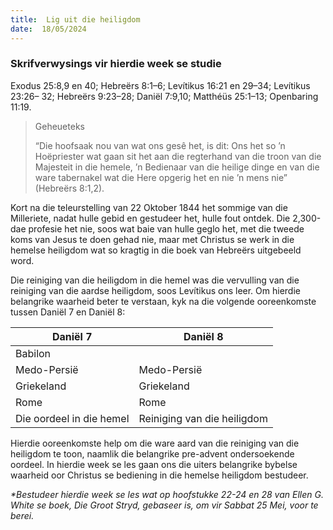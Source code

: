 ```yaml
---
title:  Lig uit die heiligdom
date:  18/05/2024
---
```


### Skrifverwysings vir hierdie week se studie
Exodus 25:8,9 en 40; Hebreërs 8:1–6; Levítikus 16:21 en 29–34; Levítikus 23:26– 32; Hebreërs 9:23–28; Daniël 7:9,10; Matthéüs 25:1–13; Openbaring 11:19.

> <p>Geheueteks</p>
> “Die hoofsaak nou van wat ons gesê het, is dit: Ons het so ’n Hoëpriester wat gaan sit het aan die regterhand van die troon van die Majesteit in die hemele, ’n Bedienaar van die heilige dinge en van die ware tabernakel wat die Here opgerig het en nie ’n mens nie” (Hebreërs 8:1,2).

Kort na die teleurstelling van 22 Oktober 1844 het sommige van die Milleriete, nadat hulle gebid en gestudeer het, hulle fout ontdek. Die 2,300-dae profesie het nie, soos wat baie van hulle geglo het, met die tweede koms van Jesus te doen gehad nie, maar met Christus se werk in die hemelse heiligdom wat so kragtig in die boek van Hebreërs uitgebeeld word.

Die reiniging van die heiligdom in die hemel was die vervulling van die reiniging van die aardse heiligdom, soos Levítikus ons leer. Om hierdie belangrike waarheid beter te verstaan, kyk na die volgende ooreenkomste tussen Daniël 7 en Daniël 8:

| Daniël 7 | Daniël 8 |
| --- | --- |
| Babilon | |
| Medo-Persië | Medo-Persië |
| Griekeland | Griekeland |
| Rome | Rome |
| Die oordeel in die hemel | Reiniging van die heiligdom |

Hierdie ooreenkomste help om die ware aard van die reiniging van die heiligdom te toon, naamlik die belangrike pre-advent ondersoekende oordeel. In hierdie week se les gaan ons die uiters belangrike bybelse waarheid oor Christus se bediening in die hemelse heiligdom bestudeer.

_*Bestudeer hierdie week se les wat op hoofstukke 22-24 en 28 van Ellen G. White se boek, Die Groot Stryd, gebaseer is, om vir Sabbat 25 Mei, voor te berei._